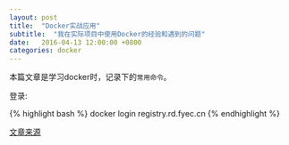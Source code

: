 ```yaml
---
layout: post
title:  "Docker实战应用"
subtitle:  "我在实际项目中使用Docker的经验和遇到的问题"
date:   2016-04-13 12:00:00 +0800
categories: docker
---
```

本篇文章是学习docker时，记录下的`常用命令`。

登录:

{% highlight bash %}
docker login registry.rd.fyec.cn
{% endhighlight %}

[文章来源][source-url]

[source-url]: https://www.evernote.com/shard/s646/sh/b37d2247-f265-4ade-85b0-2c02ffbd67d7/07e9e0b60b3c7c501137fe0ea3a6360a
